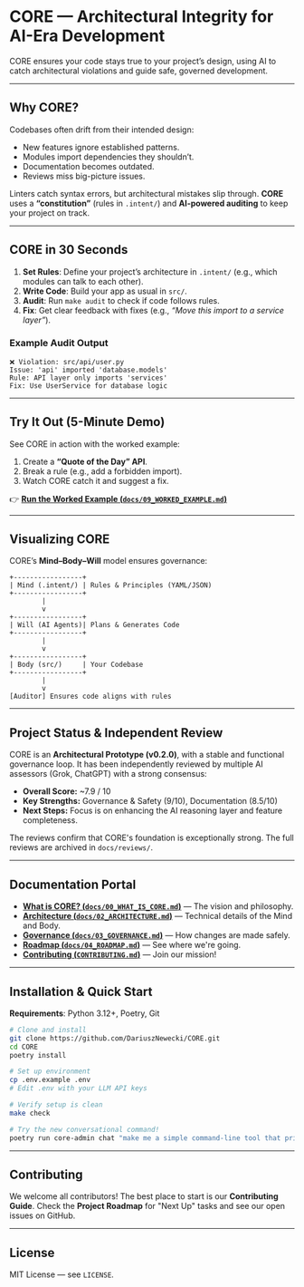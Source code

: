 # CORE — Architectural Integrity for AI-Era Development

CORE ensures your code stays true to your project’s design, using AI to catch architectural violations and guide safe, governed development.

---

## Why CORE?

Codebases often drift from their intended design:

* New features ignore established patterns.
* Modules import dependencies they shouldn’t.
* Documentation becomes outdated.
* Reviews miss big-picture issues.

Linters catch syntax errors, but architectural mistakes slip through.
**CORE** uses a **“constitution”** (rules in `.intent/`) and **AI-powered auditing** to keep your project on track.

---

## CORE in 30 Seconds

1. **Set Rules**: Define your project’s architecture in `.intent/` (e.g., which modules can talk to each other).
2. **Write Code**: Build your app as usual in `src/`.
3. **Audit**: Run `make audit` to check if code follows rules.
4. **Fix**: Get clear feedback with fixes (e.g., *“Move this import to a service layer”*).

### Example Audit Output

```
❌ Violation: src/api/user.py
Issue: 'api' imported 'database.models'
Rule: API layer only imports 'services'
Fix: Use UserService for database logic
```

---

## Try It Out (5-Minute Demo)

See CORE in action with the worked example:

1. Create a **“Quote of the Day” API**.
2. Break a rule (e.g., add a forbidden import).
3. Watch CORE catch it and suggest a fix.

👉 **[Run the Worked Example (`docs/09_WORKED_EXAMPLE.md`)](docs/09_WORKED_EXAMPLE.md)**

---

## Visualizing CORE

CORE’s **Mind–Body–Will** model ensures governance:

```
+-----------------+
| Mind (.intent/) | Rules & Principles (YAML/JSON)
+-----------------+
        |
        v
+-----------------+
| Will (AI Agents)| Plans & Generates Code
+-----------------+
        |
        v
+-----------------+
| Body (src/)     | Your Codebase
+-----------------+
        |
        v
[Auditor] Ensures code aligns with rules
```

---

## Project Status & Independent Review

CORE is an **Architectural Prototype (v0.2.0)**, with a stable and functional governance loop. It has been independently reviewed by multiple AI assessors (Grok, ChatGPT) with a strong consensus:

* **Overall Score:** \~7.9 / 10
* **Key Strengths:** Governance & Safety (9/10), Documentation (8.5/10)
* **Next Steps:** Focus is on enhancing the AI reasoning layer and feature completeness.

The reviews confirm that CORE's foundation is exceptionally strong. The full reviews are archived in `docs/reviews/`.

---

## Documentation Portal

* **[What is CORE? (`docs/00_WHAT_IS_CORE.md`)](docs/00_WHAT_IS_CORE.md)** — The vision and philosophy.
* **[Architecture (`docs/02_ARCHITECTURE.md`)](docs/02_ARCHITECTURE.md)** — Technical details of the Mind and Body.
* **[Governance (`docs/03_GOVERNANCE.md`)](docs/03_GOVERNANCE.md)** — How changes are made safely.
* **[Roadmap (`docs/04_ROADMAP.md`)](docs/04_ROADMAP.md)** — See where we're going.
* **[Contributing (`CONTRIBUTING.md`)](CONTRIBUTING.md)** — Join our mission!

---

## Installation & Quick Start

**Requirements**: Python 3.12+, Poetry, Git

```bash
# Clone and install
git clone https://github.com/DariuszNewecki/CORE.git
cd CORE
poetry install

# Set up environment
cp .env.example .env
# Edit .env with your LLM API keys

# Verify setup is clean
make check

# Try the new conversational command!
poetry run core-admin chat "make me a simple command-line tool that prints a random number"
```

---

## Contributing

We welcome all contributors! The best place to start is our **Contributing Guide**.
Check the **Project Roadmap** for "Next Up" tasks and see our open issues on GitHub.

---

## License

MIT License — see `LICENSE`.
